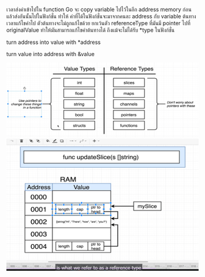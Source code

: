 เวลาส่งค่าเข้าไปใน function Go จะ copy variable ไปไว้ในอีก address memory ก่อนแล้วส่งอันนั้นไปในฟังก์ชั่น ทำให้ ค่าที่ได้ในฟังก์ชั่นจะมาจากคนละ address กับ variable ต้นทาง เวลาแก้ไขค่าไป ตัวต้นทางจะไม่ถูกแก้ไขด้วย ยกเว้นตัว referenceType ที่มันมี pointer ไปที่ originalValue ทำให้มันสามารถแก้ไขค่าต้นทางได้ ถึงแม้จะไม่ได้รับ \*type ในฟังก์ชั่น

turn address into value with \*address

turn value into address with &value

![typetobecare](https://raw.githubusercontent.com/bigstth/go-study/main/struct/typeToBeCare.png)
![referencetypeworking](https://raw.githubusercontent.com/bigstth/go-study/main/struct/referenceTypeWorking.png)
